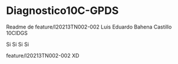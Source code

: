 # Diagnostico10C-GPDS

Readme de feature/I20213TN002-002
Luis Eduardo Bahena Castillo 10CIDGS

Si
Si
Si
Si

feature/I20213TN002-002 XD